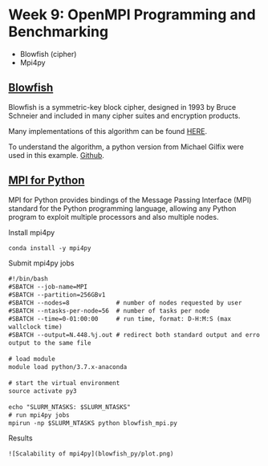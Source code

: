 # Week 9: OpenMPI Programming and Benchmarking
* Blowfish (cipher)
* Mpi4py

## [Blowfish](https://en.wikipedia.org/wiki/Blowfish_(cipher))

Blowfish is a symmetric-key block cipher, designed in 1993 by Bruce Schneier and included in many cipher suites and encryption products.   

Many implementations of this algorithm can be found [HERE](https://www.schneier.com/academic/blowfish/download.html).  

To understand the algorithm, a python version from Michael Gilfix were used in this example. [Github](https://gist.github.com/eigenein/a56ce4d572484a582e14).  

## [MPI for Python](https://mpi4py.readthedocs.io/en/stable/index.html)

MPI for Python provides bindings of the Message Passing Interface (MPI) standard for the Python programming language, 
allowing any Python program to exploit multiple processors and also multiple nodes.
 
Install mpi4py
 
    conda install -y mpi4py

Submit mpi4py jobs

    #!/bin/bash
    #SBATCH --job-name=MPI
    #SBATCH --partition=256GBv1
    #SBATCH --nodes=8             # number of nodes requested by user
    #SBATCH --ntasks-per-node=56  # number of tasks per node
    #SBATCH --time=0-01:00:00     # run time, format: D-H:M:S (max wallclock time)
    #SBATCH --output=N.448.%j.out # redirect both standard output and erro output to the same file
    
    # load module
    module load python/3.7.x-anaconda
    
    # start the virtual environment
    source activate py3
    
    echo "SLURM_NTASKS: $SLURM_NTASKS"
    # run mpi4py jobs
    mpirun -np $SLURM_NTASKS python blowfish_mpi.py

Results

    ![Scalability of mpi4py](blowfish_py/plot.png)
    